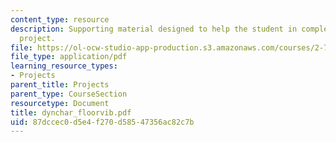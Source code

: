```yaml
---
content_type: resource
description: Supporting material designed to help the student in completing the term
  project.
file: https://ol-ocw-studio-app-production.s3.amazonaws.com/courses/2-76-multi-scale-system-design-fall-2004/87dccec0d5e4f270d58547356ac82c7b_dynchar_floorvib.pdf
file_type: application/pdf
learning_resource_types:
- Projects
parent_title: Projects
parent_type: CourseSection
resourcetype: Document
title: dynchar_floorvib.pdf
uid: 87dccec0-d5e4-f270-d585-47356ac82c7b
---
```

